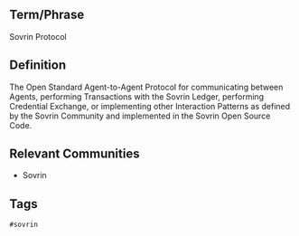 ## Term/Phrase
Sovrin Protocol

## Definition
The Open Standard Agent-to-Agent Protocol for communicating between Agents, performing Transactions with the Sovrin Ledger, performing Credential Exchange, or implementing other Interaction Patterns as defined by the Sovrin Community and implemented in the Sovrin Open Source Code.

## Relevant Communities
* Sovrin

## Tags
```
#sovrin
```
